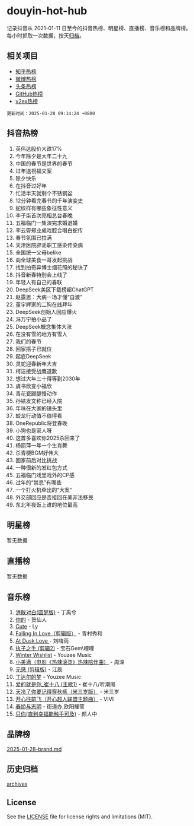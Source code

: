 # douyin-hot-hub

记录抖音从 2021-01-11 日至今的抖音热榜、明星榜、直播榜、音乐榜和品牌榜。每小时抓取一次数据，按天[归档](archives)。

## 相关项目

- [知乎热榜](https://github.com/lonnyzhang423/zhihu-hot-hub)
- [微博热榜](https://github.com/lonnyzhang423/weibo-hot-hub)
- [头条热榜](https://github.com/lonnyzhang423/toutiao-hot-hub)
- [GitHub热榜](https://github.com/lonnyzhang423/github-hot-hub)
- [v2ex热榜](https://github.com/lonnyzhang423/v2ex-hot-hub)


`更新时间：2025-01-28 09:14:24 +0800`

## 抖音热榜

1. 英伟达股价大跌17%
1. 今年除夕是大年二十九
1. 中国的春节是世界的春节
1. 过年送祝福文案
1. 除夕快乐
1. 在抖音过好年
1. 忙活半天就剩个不锈钢盆
1. 12分钟看完春节的千年演变史
1. 蛇纹样有哪些象征性意义
1. 李子柒首次亮相总台春晚
1. 五福临门一集演完求婚退婚
1. 李云霄郑业成戏腔合唱白蛇传
1. 春节氛围已拉满
1. 天津医院辟谣职工感染传染病
1. 全国统一父母belike
1. 向全球美食一哥发起挑战
1. 找到拍奇异博士烟花照的秘诀了
1. 抖音新春特别会上线了
1. 年轻人有自己的春联
1. DeepSeek美区下载榜超ChatGPT
1. 赵露思：大病一场才懂“自渡”
1. 董宇辉家的二狗在线拜年
1. DeepSeek创始人回应爆火
1. 冯万宁拍小品了
1. DeepSeek概念集体大涨
1. 在没有雪的地方有雪人
1. 我们的春节
1. 回家搭子已就位
1. 起底DeepSeek
1. 灵蛇迎春新年大吉
1. 柯洁接受战鹰道歉
1. 想过大年三十得等到2030年
1. 虞书欣变小福欣
1. 青花瓷踢腿慢动作
1. 孙铱发文称已经入院
1. 年味在大家的镜头里
1. 蛟龙行动值不值得看
1. OneRepublic将登春晚
1. 小狗也是家人呀
1. 这首多喜欢你2025杀回来了
1. 杨丽萍一年一个生肖舞
1. 杀青梗BGM好伟大
1. 回家前后对比挑战
1. 一种很新的发红包方式
1. 五福临门戏里戏外的CP感
1. 过年的“禁忌”有哪些
1. 一个打火机牵出的“大案”
1. 外交部回应是否接回在美非法移民
1. 东北年夜饭上谁的地位最高

## 明星榜

暂无数据

## 直播榜

暂无数据

## 音乐榜

1. [消散对白(圆梦版)](https://sf5-hl-cdn-tos.douyinstatic.com/obj/tos-cn-ve-2774/og4jB5I5IizzoZVAAAzWgBMAsMDWoArfwBOiFs) - 丁禹兮
1. [你的](https://sf5-hl-cdn-tos.douyinstatic.com/obj/tos-cn-ve-2774/oYuIeKf42jB7sEV6B2upMdpYAgfrQWj0FeRegh) - 贺仙人
1. [Cute](https://sf6-cdn-tos.douyinstatic.com/obj/tos-cn-ve-2774/o4IbIzHWKAAB4wsS5qMBRiiAlEBGTpQRNfFvuo) - Ly
1. [Falling In Love（剪辑版）](https://sf5-hl-cdn-tos.douyinstatic.com/obj/tos-cn-ve-2774/o8ajpA8zzgBPahbBIO8AcKGBLJezFCRd1wfP9f) - 青村秀和
1. [ At Dusk  Love ](https://sf5-hl-cdn-tos.douyinstatic.com/obj/tos-cn-ve-2774/o8CrpCf5CaYgI4ZrtQgMQAFEfuGqNnRSDQAPBc) - 刘嗨雨
1. [执子之手 (剪辑2)](https://sf5-hl-cdn-tos.douyinstatic.com/obj/tos-cn-ve-2774/oUoZLQjCc31XzqsBnBQUNgeKtYPBcgbFDwtfcu) - 宝石Gem\哩哩
1. [Winter Wishlist](https://sf5-hl-cdn-tos.douyinstatic.com/obj/tos-cn-ve-2774/oIIgUOeamCFCVAzxN6MFRLIBlLGpUqQxeeHrLE) - Youzee Music
1. [小美满（电影《热辣滚烫》热辣陪伴曲）](https://sf5-hl-cdn-tos.douyinstatic.com/obj/tos-cn-ve-2774/o0GAn2lSgfZIDUgtevCGDQYnFg4CwnrBaxbTZL) - 周深
1. [无感 (剪辑版)](https://sf5-hl-cdn-tos.douyinstatic.com/obj/tos-cn-ve-2774/o0eIsUzJBDlQaQFC5OFlgbMEZC1TFYBftOBn6p) - 江辰
1. [丁达尔的梦](https://sf5-hl-cdn-tos.douyinstatic.com/obj/tos-cn-ve-2774/oMU3WirUZBVQkAC9ccG5P2IQirziZM2RTInUY) - Youzee Music
1. [爱的就是你_崔十八 (主歌1)](https://sf5-hl-cdn-tos.douyinstatic.com/obj/tos-cn-ve-2774/oI5BO5DhFZ6UTcNCnZaOCBLtZ7WIMQGfgnXf5E) - 崔十八/听潮阁
1. [天冷了你要记得穿秋裤（米三岁版）](https://sf5-hl-cdn-tos.douyinstatic.com/obj/tos-cn-ve-2774/oQlIwVIDWiZ6BQilAorS7MA0AgCkQDvcZAdm1) - 米三岁
1. [开心往前飞（开心超人联盟主题曲）](https://sf5-hl-cdn-tos.douyinstatic.com/obj/tos-cn-ve-2774/9d8fb7c82cf1421fb93a9fe925275e0a) - VIVI
1. [春娇与志明](https://sf5-hl-cdn-tos.douyinstatic.com/obj/tos-cn-ve-2774/e530d8fceb7044b39707d7f9ff54add1) - 街道办,欧阳耀莹
1. [只你(直到幸福能触手可及)](https://sf5-hl-cdn-tos.douyinstatic.com/obj/tos-cn-ve-2774/o0lBkRDzFTeaVSUz3ZZSCBVtZ5DIMQGfgmEAuE) - 颜人中

## 品牌榜

[2025-01-28-brand.md](archives/2025-01-28-brand.md)

## 历史归档

[archives](archives)

## License

See the [LICENSE](LICENSE) file for license rights and limitations (MIT).
